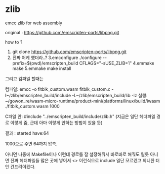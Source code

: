 # zlib
emcc zlib for web assembly 

original : https://github.com/emscripten-ports/libpng.git

how to ?

1. git clone https://github.com/emscripten-ports/libpng.git
2. 진짜 어케 했더라..?
3.emconfigure ./configure --prefix=$(pwd)/emscripten_build CFLAGS="-sUSE_ZLIB=1"
4.emmake make
5.emmake make install 

그리고 컴파일 할때는 

컴파일: emcc -o fitblk_custom.wasm fitblk_custom.c -I~/zlib/emscripten_build/include -L~/zlib/emscripten_build/lib -lz
실행: ~/gowon_re/wasm-micro-runtime/product-mini/platforms/linux/build/iwasm ./fitblk_custom.wasm 1000

C파일 안: #include "../emscripten_build/include/zlib.h" (지금은 일단 헤더파일 경로 이렇게 줌, 근데 아마 이렇게 안하는 방법이 있을 듯)


결과 : 
started
have:64

1000으로 주면 64까지 압축.


아니면 나중에 Makefile이나 이런데 경로를 잘 설정해줘서 바로바로 해줘도 될듯 
아니면 진짜 헤더파일들 많은 곳에 넣어서 <>  이런식으로 include 일단 모르겠고 되니깐 더 안 건드려야겠다.
